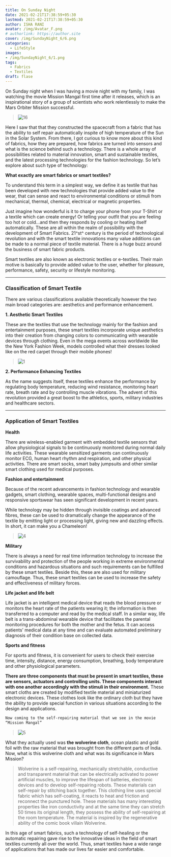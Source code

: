 ```yaml
---
title: On Sunday Night
date: 2021-02-21T17:38:59+05:30
lastmod: 2021-02-21T17:38:59+05:30
author: ISHA RANI
avatar: /img/Avatar_F.png
# authorlink: https://author.site
cover: /img/SundayNight_6/6.png
categories:
  - LifeStyle
images: 
- /img/SundayNight_6/1.png
tags:
  - Fabrics
  - Textiles
draft: flase
---
```


On Sunday night when I was having a movie night with my family, I was watching the movie Mission Mangal first time after it releases, which is an inspirational story of a group of scientists who work relentlessly to make the Mars Orbiter Mission successful.

<!--more-->

> ![16](/img/SundayNight_6/6.png)

Here I saw that that they
constructed the spacecraft from a fabric that has the ability to self
repair automatically inspite of high temperature of the Sun in the Solar
System. From there, I got curious to know more about this kind of
fabrics, how they are prepared, how fabrics are turned into sensors and
what is the science behind such a technology. There is a whole array of
possibilities related to material innovation, smart and sustainable
textiles, and the latest processing technologies for the fashion
technology. So let’s explore about such type of technology:

**What exactly are smart fabrics or smart textiles?**


To understand this term in a simplest way, we define it as textile that
has been developed with new technologies that provide added value to the
wear, that can sense and react to environmental conditions or stimuli
from mechanical, thermal, chemical, electrical or magnetic properties.

Just imagine how wonderful is it to charge your phone from your T-Shirt
or a textile which can create energy! Or telling your outfit that you
are feeling too hot or cold…and then they responds by cooling or heating
itself automatically. These are all within the realm of possibility with
the development of Smart Fabrics. 21^st^ century is the period of
technological revolution and with the smart textile innovations many
value additions can be made to a normal piece of textile material. There
is a huge buzz around the business of smart fabric products.


Smart textiles are also known as electronic textiles or e-textiles.
Their main motive is basically to provide added value to the user,
whether for pleasure, performance, safety, security or lifestyle
monitoring.

---

### Classification of Smart Textile

There are various classifications available theoretically however the
two main broad categories are: aesthetics and performance enhancement.

**1. Aesthetic Smart Textiles**

These are the textiles that use the technology mainly for the fashion
and entertainment purposes, these smart textiles incorporate unique
aesthetics into their creation from changing colors to communicating
with wearable devices through clothing. Even in the mega events across
worldwide like the New York Fashion Week, models controlled what their
dresses looked like on the red carpet through their mobile phones!

> ![1](/img/SundayNight_6/1.png)

**2. Performance Enhancing Textiles**

As the name suggests itself, these textiles enhance the performance by
regulating body temperature, reducing wind resistance, monitoring heart
rate, breath rate and by controlling muscle vibrations. The advent of
this revolution provided a great boost to the athletics, sports,
military industries and healthcare sectors.

---

### Application of Smart Textiles

**Health**

There are wireless-enabled garment with embedded textile sensors that
allow physiological signals to be continuously monitored during normal
daily life activities. These wearable sensitized garments can
continuously monitor ECG, human heart rhythm and respiration, and other
physical activities. There are smart socks, smart baby jumpsuits and
other similar smart clothing used for medical purposes.

**Fashion and entertainment**

Because of the recent advancements in fashion technology and wearable
gadgets, smart clothing, wearable spaces, multi-functional designs and
responsive sportswear has seen significant development in recent years.

While technology may be hidden through invisible coatings and advanced
fibres, these can be used to dramatically change the appearance of the
textile by emitting light or processing light, giving new and dazzling
effects. In short, it can make you a Chameleon!

> ![4](/img/SundayNight_6/4.png)

**Military**

There is always a need for real time information technology to increase
the survivability and protection of the people working in extreme
environmental conditions and hazardous situations and such requirements
can be fulfilled by these smart textiles. Beside this, these are also
used for military camouflage. Thus, these smart textiles can be used to
increase the safety and effectiveness of military forces.


**Life jacket and life belt**

Life jacket is an intelligent medical device that reads the blood
pressure or monitors the heart rate of the patients wearing it; the
information is then transferred to a computer and read by the medical
staff. In a similar way, life belt is a trans-abdominal wearable device
that facilitates the parental monitoring procedures for both the mother
and the fetus. It can access patients’ medical data at any time and can
evaluate automated preliminary diagnosis of their condition base on
collected data.

**Sports and fitness**

For sports and fitness, it is convenient for users to check their
exercise time, intensity, distance, energy consumption, breathing, body
temperature and other physiological parameters.


**There are three components that must be present in smart textiles,
these are sensors, actuators and controlling units. These components
interact with one another accordingly with the stimuli in their
environment.** These smart cloths are created by modified textile
material and miniaturized electronic devices. These clothes look like
the ordinary cloth but they have the ability to provide special function
in various situations according to the design and applications.

```html
Now coming to the self-repairing material that we see in the movie
“Mission Mangal”
```


> ![5](/img/SundayNight_6/5.png)

What they actually used was **the wolverine cloth**, ocean plastic and
gold foil with the raw material that was brought from the different
parts of India. Now, what is this wolverine cloth and what was its
significance in Mars Mission? 
> Wolverine is a self-repairing,
mechanically stretchable, conductive and transparent material that can
be electrically activated to power artificial muscles, to improve the
lifespan of batteries, electronic devices and to develop self-repairing
robots. These materials can self-repair by stitching back together. This
clothing line uses special fabric which has self-coating, it reacts to
heat and friction and reconnect the punctured hole. These materials has
many interesting properties like iron conductivity and at the same time
they can stretch 50 times its original length, they possess the ability
of self-repairing at the room temperature. The material is inspired by
the regenerative ability of the comic book villain Wolverine. 

In this age of smart fabrics, such a technology of self-healing or the
automatic repairing gave rise to the innovative ideas in the field of
smart textiles currently all over the world. Thus, smart textiles have a
wide range of applications that has made our lives far easier and
comfortable.

